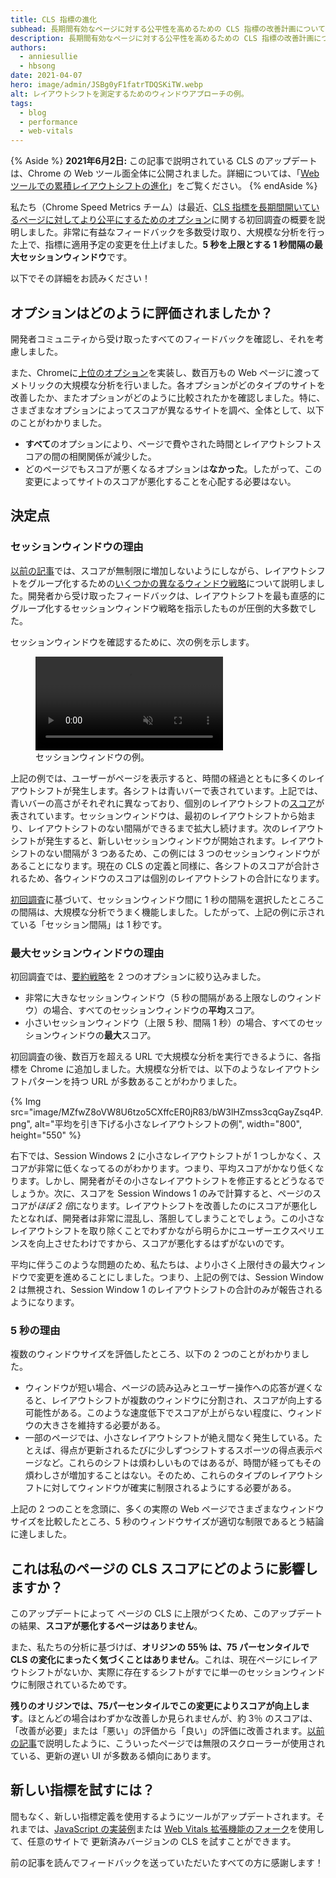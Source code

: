 ```yaml
---
title: CLS 指標の進化
subhead: 長期間有効なページに対する公平性を高めるための CLS 指標の改善計画について。
description: 長期間有効なページに対する公平性を高めるための CLS 指標の改善計画について。
authors:
  - anniesullie
  - hbsong
date: 2021-04-07
hero: image/admin/JSBg0yF1fatrTDQSKiTW.webp
alt: レイアウトシフトを測定するためのウィンドウアプローチの例。
tags:
  - blog
  - performance
  - web-vitals
---
```


{% Aside %} **2021年6月2日:** この記事で説明されている CLS のアップデートは、Chrome の Web ツール面全体に公開されました。詳細については、「[Web ツールでの累積レイアウトシフトの進化](/cls-web-tooling/)」をご覧ください。 {% endAside %}

私たち（Chrome Speed Metrics チーム）は最近、[CLS 指標を長期間開いているページに対してより公平にするためのオプション](/better-layout-shift-metric/)に関する初回調査の概要を説明しました。非常に有益なフィードバックを多数受け取り、大規模な分析を行った上で、指標に適用予定の変更を仕上げました。**5 秒を上限とする 1 秒間隔の最大セッションウィンドウ**です。

以下でその詳細をお読みください！

## オプションはどのように評価されましたか？

開発者コミュニティから受け取ったすべてのフィードバックを確認し、それを考慮しました。

また、Chromeに[上位のオプション](/better-layout-shift-metric/#best-strategies)を実装し、数百万もの Web ページに渡ってメトリックの大規模な分析を行いました。各オプションがどのタイプのサイトを改善したか、またオプションがどのように比較されたかを確認しました。特に、さまざまなオプションによってスコアが異なるサイトを調べ、全体として、以下のことがわかりました。

- **すべて**のオプションにより、ページで費やされた時間とレイアウトシフトスコアの間の相関関係が減少した。
- どのページでもスコアが悪くなるオプションは**なかった**。したがって、この変更によってサイトのスコアが悪化することを心配する必要はない。

## 決定点

### セッションウィンドウの理由

[以前の記事](/better-layout-shift-metric/)では、スコアが無制限に増加しないようにしながら、レイアウトシフトをグループ化するための[いくつかの異なるウィンドウ戦略](/better-layout-shift-metric/#windowing-strategies)について説明しました。開発者から受け取ったフィードバックは、レイアウトシフトを最も直感的にグループ化するセッションウィンドウ戦略を指示したものが圧倒的大多数でした。

セッションウィンドウを確認するために、次の例を示します。

<figure>
  <video controls autoplay loop muted>
    <source src="https://storage.googleapis.com/web-dev-assets/better-layout-shift-metric/session-window.webm" type="video/webm">
    <source src="https://storage.googleapis.com/web-dev-assets/better-layout-shift-metric/session-window.mp4" type="video/mp4">
  </source></source></video>
  <figcaption>セッションウィンドウの例。</figcaption></figure>

上記の例では、ユーザーがページを表示すると、時間の経過とともに多くのレイアウトシフトが発生します。各シフトは青いバーで表されています。上記では、青いバーの高さがそれぞれに異なっており、個別のレイアウトシフトの[スコア](/cls/#layout-shift-score)が表されています。セッションウィンドウは、最初のレイアウトシフトから始まり、レイアウトシフトのない間隔ができるまで拡大し続けます。次のレイアウトシフトが発生すると、新しいセッションウィンドウが開始されます。レイアウトシフトのない間隔が 3 つあるため、この例には 3 つのセッションウィンドウがあることになります。現在の CLS の定義と同様に、各シフトのスコアが合計されるため、各ウィンドウのスコアは個別のレイアウトシフトの合計になります。

[初回調査](/better-layout-shift-metric/#best-strategies)に基づいて、セッションウィンドウ間に 1 秒の間隔を選択したところこの間隔は、大規模な分析でうまく機能しました。したがって、上記の例に示されている「セッション間隔」は 1 秒です。

### 最大セッションウィンドウの理由

初回調査では、[要約戦略](/better-layout-shift-metric/#summarization)を 2 つのオプションに絞り込みました。

- 非常に大きなセッションウィンドウ（5 秒の間隔がある上限なしのウィンドウ）の場合、すべてのセッションウィンドウの**平均**スコア。
- 小さいセッションウィンドウ（上限 5 秒、間隔 1 秒）の場合、すべてのセッションウィンドウの**最大**スコア。

初回調査の後、数百万を超える URL で大規模な分析を実行できるように、各指標を Chrome に追加しました。大規模な分析では、以下のようなレイアウトシフトパターンを持つ URL が多数あることがわかりました。

{% Img src="image/MZfwZ8oVW8U6tzo5CXffcER0jR83/bW3lHZmss3cqGayZsq4P.png", alt="平均を引き下げる小さなレイアウトシフトの例", width="800", height="550" %}

右下では、Session Windows 2 に小さなレイアウトシフトが 1 つしかなく、スコアが非常に低くなってるのがわかります。つまり、平均スコアがかなり低くなります。しかし、開発者がその小さなレイアウトシフトを修正するとどうなるでしょうか。次に、スコアを Session Windows 1 のみで計算すると、ページのスコアが*ほぼ 2 倍*になります。レイアウトシフトを改善したのにスコアが悪化したとなれば、開発者は非常に混乱し、落胆してしまうことでしょう。この小さなレイアウトシフトを取り除くことでわずかながら明らかにユーザーエクスペリエンスを向上させたわけですから、スコアが悪化するはずがないのです。

平均に伴うこのような問題のため、私たちは、より小さく上限付きの最大ウィンドウで変更を進めることにしました。つまり、上記の例では、Session Window 2 は無視され、Session Window 1 のレイアウトシフトの合計のみが報告されるようになります。

### 5 秒の理由

複数のウィンドウサイズを評価したところ、以下の 2 つのことがわかりました。

- ウィンドウが短い場合、ページの読み込みとユーザー操作への応答が遅くなると、レイアウトシフトが複数のウィンドウに分割され、スコアが向上する可能性がある。このような速度低下でスコアが上がらない程度に、ウィンドウの大きさを維持する必要がある。
- 一部のページでは、小さなレイアウトシフトが絶え間なく発生している。たとえば、得点が更新されるたびに少しずつシフトするスポーツの得点表示ページなど。これらのシフトは煩わしいものではあるが、時間が経ってもその煩わしさが増加することはない。そのため、これらのタイプのレイアウトシフトに対してウィンドウが確実に制限されるようにする必要がある。

上記の 2 つのことを念頭に、多くの実際の Web ページでさまざまなウィンドウサイズを比較したところ、5 秒のウィンドウサイズが適切な制限であるとう結論に達しました。

## これは私のページの CLS スコアにどのように影響しますか？

このアップデートによって ページの CLS に上限がつくため、このアップデートの結果、**スコアが悪化するページはありません**。

また、私たちの分析に基づけば、**オリジンの 55％ は、75 パーセンタイルで CLS の変化にまったく気づくことはありません**。これは、現在ページにレイアウトシフトがないか、実際に存在するシフトがすでに単一のセッションウィンドウに制限されているためです。

**残りのオリジンでは、75パーセンタイルでこの変更によりスコアが向上します**。ほとんどの場合はわずかな改善しか見られませんが、約 3％ のスコアは、「改善が必要」または「悪い」の評価から「良い」の評価に改善されます。[以前の記事](/better-layout-shift-metric/)で説明したように、こういったページでは無限のスクローラーが使用されている、更新の遅い UI が多数ある傾向にあります。

## 新しい指標を試すには？

間もなく、新しい指標定義を使用するようにツールがアップデートされます。それまでは、[JavaScript の実装例](https://github.com/mmocny/web-vitals/wiki/Snippets-for-LSN-using-PerformanceObserver)または [Web Vitals 拡張機能のフォーク](https://github.com/mmocny/web-vitals-extension/tree/experimental-ls)を使用して、任意のサイトで 更新済みバージョンの CLS を試すことができます。

前の記事を読んでフィードバックを送っていただいたすべての方に感謝します！
